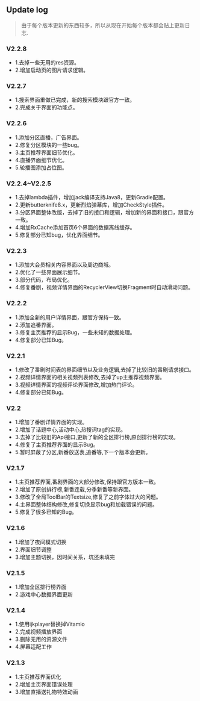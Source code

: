 ## Update log

>由于每个版本更新的东西较多，所以从现在开始每个版本都会贴上更新日志.

### V2.2.8

  * 1.去掉一些无用的res资源。
  * 2.增加启动页的图片请求逻辑。


### V2.2.7

  * 1.搜索界面重做已完成，新的搜索模块跟官方一致。
  * 2.完成关于界面的功能点。


### V2.2.6

  * 1.添加分区直播，广告界面。
  * 2.修复分区模块的一些bug。
  * 3.主页推荐界面细节优化。
  * 4.直播界面细节优化。
  * 5.轮播图添加占位图。


### V2.2.4~V2.2.5

  * 1.去掉lambda插件，增加jack编译支持Java8，更新Gradle配置。
  * 2.更新butterknife8.x，更新烈焰弹幕库，增加CheckStyle插件。
  * 3.分区界面整体改版，去掉了旧的接口和逻辑，增加新的界面和接口，跟官方一致。
  * 4.增加RxCache添加首页6个界面的数据离线缓存。
  * 5.修复部分已知bug，优化界面细节。


### V2.2.3

  * 1.添加大会员相关内容界面以及周边商城。
  * 2.优化了一些界面展示细节。
  * 3.部分代码，布局优化。
  * 4.修复番剧，视频详情界面的RecyclerView切换Fragment时自动滑动问题。


### V2.2.2

  * 1.添加全新的用户详情界面，跟官方保持一致。
  * 2.添加追番界面。
  * 3.修复主页推荐的显示Bug，一些未知的数据处理。
  * 4.修复部分已知Bug。


### V2.2.1

  * 1.修改了番剧时间表的界面细节以及业务逻辑,去掉了比较旧的番剧请求接口。
  * 2.视频详情界面的相关视频列表修改,去掉了up主推荐视频界面。
  * 3.视频详情界面的视频评论界面修改,增加热门评论。
  * 4.修复部分已知Bug。


### V2.2

  * 1.增加了番剧详情界面的实现。
  * 2.增加了话题中心,活动中心,热搜词tag的实现。
  * 3.去掉了比较旧的Api接口,更新了新的全区排行榜,原创排行榜的实现。
  * 4.修复了主页推荐界面的显示Bug。
  * 5.暂时屏蔽了分区,新番放送表,追番等,下一个版本会更新。

### V2.1.7

  * 1.主页推荐界面,番剧界面的大部分修改,保持跟官方版本一致。
  * 2.增加了原创排行榜,新番连载,分季新番等新界面。
  * 3.修改了全局ToolBar的Textsize,修复了之前字体过大的问题。
  * 4.主界面整体结构修改,修复切换显示bug和加载错误的问题。
  * 5.修复了很多已知的Bug。


### V2.1.6

  * 1.增加了夜间模式切换
  * 2.界面细节调整
  * 3.增加主题切换，因时间关系，坑还未填完


### V2.1.5

  * 1.增加全区排行榜界面
  * 2.游戏中心数据界面更新

### V2.1.4

  * 1.使用ijkplayer替换掉Vitamio
  * 2.完成视频播放界面
  * 3.删除无用的资源文件
  * 4.屏幕适配工作

### V2.1.3

  * 1.主页推荐界面优化
  * 2.增加主页界面错误处理
  * 3.增加直播送礼物特效动画
